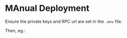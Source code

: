 # MAnual Deployment

Ensure the private keys and RPC url are set in the `.env` file.

Then, eg.:

```basource .env && forge script script/foundry/DeploySeplia.s.sol --rpc-url <rpc_url> -vvvvv --broadcast --verify

```
